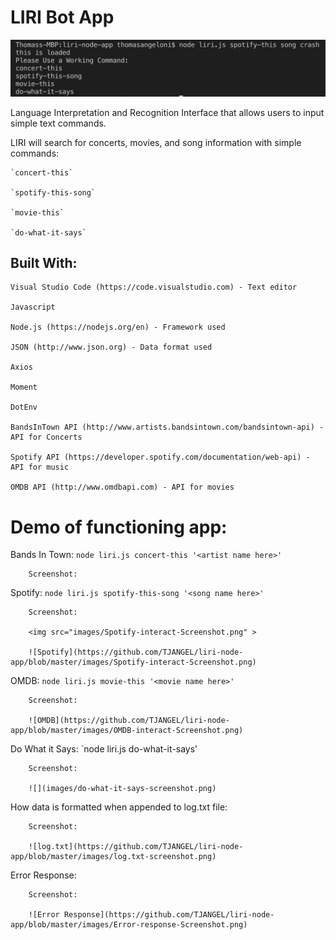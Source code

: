# LIRI Bot App

![Error Response](https://github.com/TJANGEL/liri-node-app/blob/master/images/Error-response-Screenshot.png)


Language Interpretation and Recognition Interface that allows users to input simple text commands.

LIRI will search for concerts, movies, and song information with simple commands:

    `concert-this`

    `spotify-this-song`

    `movie-this`

    `do-what-it-says`

## Built With:

    Visual Studio Code (https://code.visualstudio.com) - Text editor
    
    Javascript
    
    Node.js (https://nodejs.org/en) - Framework used
    
    JSON (http://www.json.org) - Data format used
    
    Axios
    
    Moment
    
    DotEnv
    
    BandsInTown API (http://www.artists.bandsintown.com/bandsintown-api) - API for Concerts
    
    Spotify API (https://developer.spotify.com/documentation/web-api) - API for music
    
    OMDB API (http://www.omdbapi.com) - API for movies

# Demo of functioning app:

   Bands In Town: `node liri.js concert-this '<artist name here>'`
   
        Screenshot:

   
   Spotify: `node liri.js spotify-this-song '<song name here>'`

        Screenshot:
        
        <img src="images/Spotify-interact-Screenshot.png" >
        
        ![Spotify](https://github.com/TJANGEL/liri-node-app/blob/master/images/Spotify-interact-Screenshot.png)
   
   
   OMDB: `node liri.js movie-this '<movie name here>'`

        Screenshot:
        
        ![OMDB](https://github.com/TJANGEL/liri-node-app/blob/master/images/OMDB-interact-Screenshot.png)

   Do What it Says: `node liri.js do-what-it-says'

        Screenshot:
        
        ![](images/do-what-it-says-screenshot.png)

   How data is formatted when appended to log.txt file:

        Screenshot:
        
        ![log.txt](https://github.com/TJANGEL/liri-node-app/blob/master/images/log.txt-screenshot.png)

   Error Response:

        Screenshot:
        
        ![Error Response](https://github.com/TJANGEL/liri-node-app/blob/master/images/Error-response-Screenshot.png)

   
